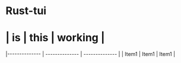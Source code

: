 # Rust-tui

# | is | this | working |
|-------------- | -------------- | -------------- |
| Item1    | Item1     | Item1     |

